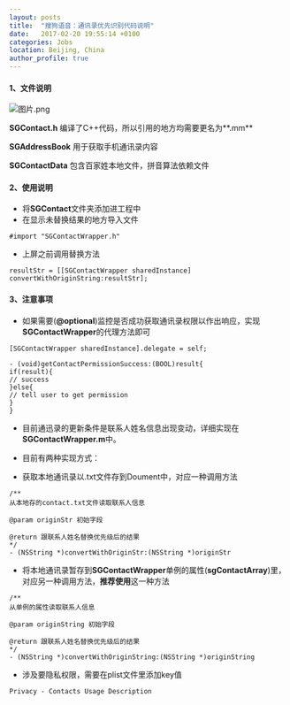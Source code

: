 ```yaml
---
layout: posts
title:  "搜狗语音：通讯录优先识别代码说明"
date:   2017-02-20 19:55:14 +0100
categories: Jobs
location: Beijing, China
author_profile: true
---
```



#### 1、文件说明

![图片.png](http://upload-images.jianshu.io/upload_images/1155603-b4878f4cd31cee15.png?imageMogr2/auto-orient/strip%7CimageView2/2/w/1240)

**SGContact.h** 编译了C++代码，所以引用的地方均需要更名为**.mm**

**SGAddressBook** 用于获取手机通讯录内容

**SGContactData** 包含百家姓本地文件，拼音算法依赖文件

#### 2、使用说明

- 将**SGContact**文件夹添加进工程中 
- 在显示未替换结果的地方导入文件

```
#import "SGContactWrapper.h"
```
- 上屏之前调用替换方法 
```
resultStr = [[SGContactWrapper sharedInstance] convertWithOriginString:resultStr];
```

#### 3、注意事项

- 如果需要(**@optional**)监控是否成功获取通讯录权限以作出响应，实现**SGContactWrapper**的代理方法即可

```
[SGContactWrapper sharedInstance].delegate = self;

- (void)getContactPermissionSuccess:(BOOL)result{
if(result){
// success
}else{
// tell user to get permission
}
}
```

- 目前通迅录的更新条件是联系人姓名信息出现变动，详细实现在**SGContactWrapper.m**中。

- 目前有两种实现方式：

- 获取本地通讯录以.txt文件存到Doument中，对应一种调用方法

```
/**
从本地存的contact.txt文件读取联系人信息

@param originStr 初始字段

@return 跟联系人姓名替换优先级后的结果
*/
- (NSString *)convertWithOriginStr:(NSString *)originStr

```
- 将本地通讯录暂存到**SGContactWrapper**单例的属性(**sgContactArray**)里，对应另一种调用方法，**推荐使用**这一种方法
```
/**
从单例的属性读取联系人信息

@param originString 初始字段

@return 跟联系人姓名替换优先级后的结果
*/
- (NSString *)convertWithOriginString:(NSString *)originString

```
- 涉及要隐私权限，需要在plist文件里添加key值

```
Privacy - Contacts Usage Description
```



